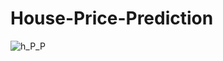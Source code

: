 # House-Price-Prediction

![h_P_P](https://github.com/user-attachments/assets/b150e56e-4ea1-4088-93fc-af4abf3604d7)
